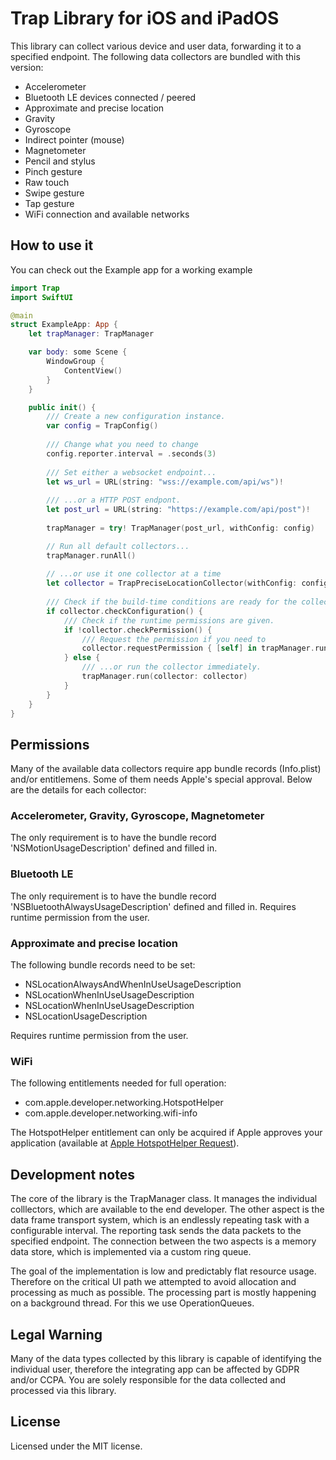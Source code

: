 # Trap Library for iOS and iPadOS
This library can collect various device and user data, forwarding it to a specified endpoint. The following data collectors are bundled with this version:
* Accelerometer
* Bluetooth LE devices connected / peered 
* Approximate and precise location
* Gravity
* Gyroscope
* Indirect pointer (mouse)
* Magnetometer
* Pencil and stylus
* Pinch gesture
* Raw touch
* Swipe gesture
* Tap gesture
* WiFi connection and available networks

## How to use it
You can check out the Example app for a working example 
```swift
import Trap
import SwiftUI

@main
struct ExampleApp: App {
    let trapManager: TrapManager

    var body: some Scene {
        WindowGroup {
            ContentView()
        }
    }

    public init() {
        /// Create a new configuration instance.
        var config = TrapConfig()
        
        /// Change what you need to change
        config.reporter.interval = .seconds(3)
        
        /// Set either a websocket endpoint...
        let ws_url = URL(string: "wss://example.com/api/ws")!
        
        /// ...or a HTTP POST endpont.
        let post_url = URL(string: "https://example.com/api/post")!
        
        trapManager = try! TrapManager(post_url, withConfig: config)

        // Run all default collectors...
        trapManager.runAll()
        
        // ...or use it one collector at a time
        let collector = TrapPreciseLocationCollector(withConfig: config)
        
        /// Check if the build-time conditions are ready for the collector
        if collector.checkConfiguration() {
            /// Check if the runtime permissions are given.
            if !collector.checkPermission() {
                /// Request the permission if you need to
                collector.requestPermission { [self] in trapManager.run(collector: collector) }
            } else {
                /// ...or run the collector immediately.
                trapManager.run(collector: collector)
            }
        }
    }
}
```

## Permissions
Many of the available data collectors require app bundle records (Info.plist) and/or entitlemens. Some of them needs Apple's special approval. Below are the details for each collector:

### Accelerometer, Gravity, Gyroscope, Magnetometer
The only requirement is to have the bundle record 'NSMotionUsageDescription' defined and filled in.

### Bluetooth LE
The only requirement is to have the bundle record 'NSBluetoothAlwaysUsageDescription' defined and filled in. Requires runtime permission from the user.

### Approximate and precise location
The following bundle records need to be set:
* NSLocationAlwaysAndWhenInUseUsageDescription
* NSLocationWhenInUseUsageDescription
* NSLocationWhenInUseUsageDescription
* NSLocationUsageDescription

Requires runtime permission from the user.

### WiFi
The following entitlements needed for full operation:
* com.apple.developer.networking.HotspotHelper
* com.apple.developer.networking.wifi-info 

The HotspotHelper entitlement can only be acquired if Apple approves your application (available at [Apple HotspotHelper Request](https://developer.apple.com/contact/request/hotspot-helper/)).

## Development notes
The core of the library is the TrapManager class. It manages the individual colllectors, which are available to the end developer. The other aspect is the data frame transport system, which is an endlessly repeating task with a configurable interval. The reporting task sends the data packets to the specified endpoint. The connection between the two aspects is a memory data store, which is implemented via a custom ring queue.

The goal of the implementation is low and predictably flat resource usage. Therefore on the critical UI path we attempted to avoid allocation and processing as much as possible. The processing part is mostly happening on a background thread. For this we use OperationQueues.

## Legal Warning
Many of the data types collected by this library is capable of identifying the individual user, therefore the integrating app can be affected by GDPR and/or CCPA. You are solely responsible for the data collected and processed via this library.

## License
Licensed under the MIT license.
